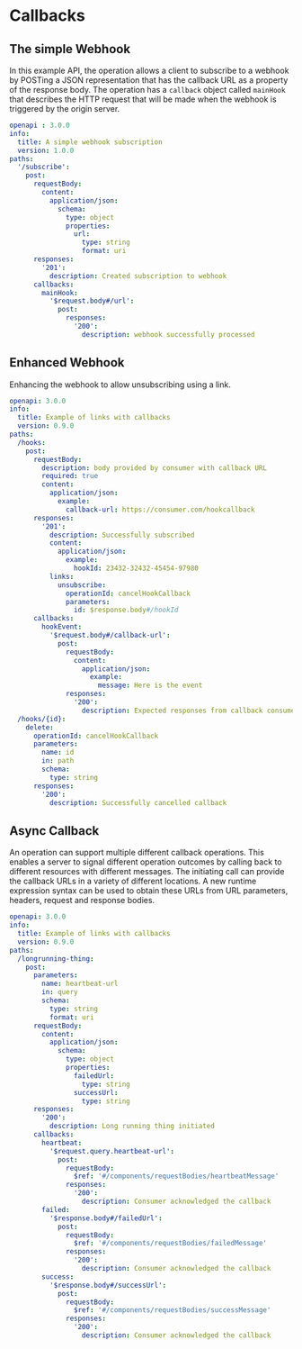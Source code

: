 # Callbacks

## The simple Webhook

In this example API, the operation allows a client to subscribe to a webhook by POSTing a JSON representation that has the callback URL as a property of the response body.  The operation has a `callback` object called `mainHook` that describes the HTTP request that will be made when the webhook is triggered by the origin server.

```yaml
openapi : 3.0.0
info:
  title: A simple webhook subscription
  version: 1.0.0
paths: 
  '/subscribe':
    post:
      requestBody:
        content:
          application/json: 
            schema:
              type: object
              properties:
                url: 
                  type: string
                  format: uri 
      responses:
        '201':
          description: Created subscription to webhook
      callbacks:
        mainHook:
          '$request.body#/url':
            post:
              responses:
                '200':
                  description: webhook successfully processed
```

## Enhanced Webhook

Enhancing the webhook to allow unsubscribing using a link.

```yaml
openapi: 3.0.0
info:
  title: Example of links with callbacks
  version: 0.9.0
paths:
  /hooks:
    post:
      requestBody:    
        description: body provided by consumer with callback URL
        required: true
        content:
          application/json:
            example:
              callback-url: https://consumer.com/hookcallback
      responses:      
        '201':
          description: Successfully subscribed
          content:
            application/json:
              example:
                hookId: 23432-32432-45454-97980
          links:
            unsubscribe:
              operationId: cancelHookCallback
              parameters: 
                id: $response.body#/hookId
      callbacks:
        hookEvent:
          '$request.body#/callback-url':
            post:
              requestBody:
                content:
                  application/json:
                    example:
                      message: Here is the event
              responses:
                '200':
                  description: Expected responses from callback consumer
  /hooks/{id}:
    delete:
      operationId: cancelHookCallback
      parameters:
        name: id
        in: path
        schema: 
          type: string
      responses:
        '200':
          description: Successfully cancelled callback

```

## Async Callback
An operation can support multiple different callback operations.  This enables a server to signal different operation outcomes by calling back to different resources with different messages.  The initiating call can provide the callback URLs in a variety of different locations.  A new runtime expression syntax can be used to obtain these URLs from URL parameters, headers, request and response bodies.

```yaml
openapi: 3.0.0
info:
  title: Example of links with callbacks
  version: 0.9.0
paths:
  /longrunning-thing:
    post: 
      parameters:
        name: heartbeat-url
        in: query
        schema:
          type: string
          format: uri
      requestBody:
        content:
          application/json:
            schema:
              type: object
              properties:
                failedUrl:
                  type: string
                successUrl:
                  type: string
      responses:
        '200': 
          description: Long running thing initiated
      callbacks:
        heartbeat:
          '$request.query.heartbeat-url':
            post:
              requestBody:
                $ref: '#/components/requestBodies/heartbeatMessage'
              responses:
                '200':
                  description: Consumer acknowledged the callback   
        failed:
          '$response.body#/failedUrl':
            post:
              requestBody:
                $ref: '#/components/requestBodies/failedMessage'
              responses:
                '200':
                  description: Consumer acknowledged the callback   
        success:
          '$response.body#/successUrl':
            post:
              requestBody:
                $ref: '#/components/requestBodies/successMessage'
              responses:
                '200':
                  description: Consumer acknowledged the callback   
```

